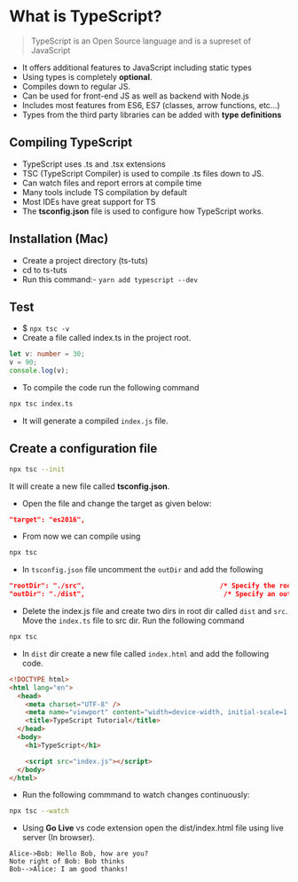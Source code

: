 # What is TypeScript?

> TypeScript is an Open Source language and is a supreset of JavaScript

- It offers additional features to JavaScript including static types
- Using types is completely **optional**.
- Compiles down to regular JS.
- Can be used for front-end JS as well as backend with Node.js
- Includes most features from ES6, ES7 (classes, arrow functions, etc...)
- Types from the third party libraries can be added with **type definitions**

## Compiling TypeScript

- TypeScript uses .ts and .tsx extensions
- TSC (TypeScript Compiler) is used to compile .ts files down to JS.
- Can watch files and report errors at compile time
- Many tools include TS compilation by default
- Most IDEs have great support for TS
- The **tsconfig.json** file is used to configure how TypeScript works.

## Installation (Mac)

- Create a project directory (ts-tuts)
- cd to ts-tuts
- Run this command:- `yarn add typescript --dev`

## Test

- $ `npx tsc -v`
- Create a file called index.ts in the project root.

```ts
let v: number = 30;
v = 90;
console.log(v);
```

- To compile the code run the following command

```bash
npx tsc index.ts
```

- It will generate a compiled `index.js` file.

## Create a configuration file

```bash
npx tsc --init
```

It will create a new file called **tsconfig.json**.

- Open the file and change the target as given below:

```json
"target": "es2016",
```

- From now we can compile using

```bash
npx tsc
```

- In `tsconfig.json` file uncomment the `outDir` and add the following

```json
"rootDir": "./src",                                  /* Specify the root folder within your source files. */
"outDir": "./dist",                                   /* Specify an output folder for all emitted files. */
```

- Delete the index.js file and create two dirs in root dir called `dist` and `src`. Move the `index.ts` file to src dir.
  Run the following command

```bash
npx tsc
```

- In `dist` dir create a new file called `index.html` and add the following code.

```html
<!DOCTYPE html>
<html lang="en">
  <head>
    <meta charset="UTF-8" />
    <meta name="viewport" content="width=device-width, initial-scale=1.0" />
    <title>TypeScript Tutorial</title>
  </head>
  <body>
    <h1>TypeScript</h1>

    <script src="index.js"></script>
  </body>
</html>
```
- Run the following commmand to watch changes continuously:
```bash
npx tsc --watch
```

- Using **Go Live** vs code extension open the dist/index.html file using live server (In browser).

```sequence
Alice->Bob: Hello Bob, how are you?
Note right of Bob: Bob thinks
Bob-->Alice: I am good thanks!
```